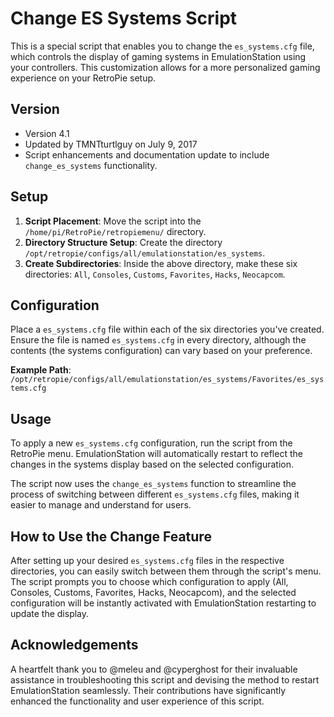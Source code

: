 # Change ES Systems Script

This is a special script that enables you to change the `es_systems.cfg` file, which controls the display of gaming systems in EmulationStation using your controllers. This customization allows for a more personalized gaming experience on your RetroPie setup.

## Version

- Version 4.1
- Updated by TMNTturtlguy on July 9, 2017
- Script enhancements and documentation update to include `change_es_systems` functionality.

## Setup

1. **Script Placement**: Move the script into the `/home/pi/RetroPie/retropiemenu/` directory.
2. **Directory Structure Setup**: Create the directory `/opt/retropie/configs/all/emulationstation/es_systems`.
3. **Create Subdirectories**: Inside the above directory, make these six directories: `All`, `Consoles`, `Customs`, `Favorites`, `Hacks`, `Neocapcom`.

## Configuration

Place a `es_systems.cfg` file within each of the six directories you've created. Ensure the file is named `es_systems.cfg` in every directory, although the contents (the systems configuration) can vary based on your preference.

**Example Path**: `/opt/retropie/configs/all/emulationstation/es_systems/Favorites/es_systems.cfg`

## Usage

To apply a new `es_systems.cfg` configuration, run the script from the RetroPie menu. EmulationStation will automatically restart to reflect the changes in the systems display based on the selected configuration.

The script now uses the `change_es_systems` function to streamline the process of switching between different `es_systems.cfg` files, making it easier to manage and understand for users.

## How to Use the Change Feature

After setting up your desired `es_systems.cfg` files in the respective directories, you can easily switch between them through the script's menu. The script prompts you to choose which configuration to apply (All, Consoles, Customs, Favorites, Hacks, Neocapcom), and the selected configuration will be instantly activated with EmulationStation restarting to update the display.

## Acknowledgements

A heartfelt thank you to @meleu and @cyperghost for their invaluable assistance in troubleshooting this script and devising the method to restart EmulationStation seamlessly. Their contributions have significantly enhanced the functionality and user experience of this script.
